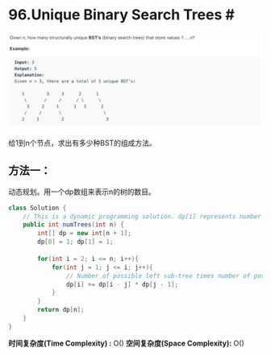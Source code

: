 # 96.Unique Binary Search Trees \#

![](.gitbook/assets/image%20%2849%29.png)

给1到n个节点，求出有多少种BST的组成方法。

## 方法一：

动态规划。用一个dp数组来表示n的树的数目。

```java
class Solution {
    // This is a dynamic programming solution. dp[i] represents number of possible binary trees when there have i integers
    public int numTrees(int n) {
        int[] dp = new int[n + 1];
        dp[0] = 1; dp[1] = 1;
        
        for(int i = 2; i <= n; i++){
            for(int j = 1; j <= i; j++){
                // Number of possible left sub-tree times number of possible right sub-tree
                dp[i] += dp[i - j] * dp[j - 1];
            }
        }
        return dp[n];
    }
}
```

**时间复杂度\(Time Complexity\) :** O\(\)          **空间复杂度\(Space Complexity\):** O\(\)

